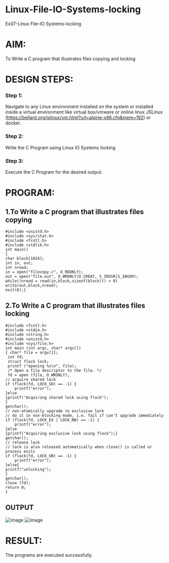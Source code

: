 # Linux-File-IO-Systems-locking
Ex07-Linux File-IO Systems-locking
# AIM:
To Write a C program that illustrates files copying and locking

# DESIGN STEPS:

### Step 1:

Navigate to any Linux environment installed on the system or installed inside a virtual environment like virtual box/vmware or online linux JSLinux (https://bellard.org/jslinux/vm.html?url=alpine-x86.cfg&mem=192) or docker.

### Step 2:

Write the C Program using Linux IO Systems locking

### Step 3:

Execute the C Program for the desired output. 

# PROGRAM:

## 1.To Write a C program that illustrates files copying 
    #include <unistd.h>
    #include <sys/stat.h>
    #include <fcntl.h>
    #include <stdlib.h>
    int main()
    {
    char block[1024];
    int in, out;
    int nread;
    in = open("filecopy.c", O_RDONLY);
    out = open("file.out", O_WRONLY|O_CREAT, S_IRUSR|S_IWUSR);
    while((nread = read(in,block,sizeof(block))) > 0)
    write(out,block,nread);
    exit(0);}






## 2.To Write a C program that illustrates files locking
    #include <fcntl.h>
    #include <stdio.h>
    #include <string.h>
    #include <unistd.h>
    #include <sys/file.h>
    int main (int argc, char* argv[])
    { char* file = argv[1];
     int fd;
     struct flock lock;
     printf ("opening %s\n", file);
     /* Open a file descriptor to the file. */
     fd = open (file, O_WRONLY);
    // acquire shared lock
    if (flock(fd, LOCK_SH) == -1) {
        printf("error");
    }else
    {printf("Acquiring shared lock using flock");
    }
    getchar();
    // non-atomically upgrade to exclusive lock
    // do it in non-blocking mode, i.e. fail if can't upgrade immediately
    if (flock(fd, LOCK_EX | LOCK_NB) == -1) {
        printf("error");
    }else
    {printf("Acquiring exclusive lock using flock");}
    getchar();
    // release lock
    // lock is also released automatically when close() is called or process exits
    if (flock(fd, LOCK_UN) == -1) {
        printf("error");
    }else{
    printf("unlocking");
    }
    getchar();
    close (fd);
    return 0;
    }



## OUTPUT

![image](https://github.com/user-attachments/assets/7273ce64-523e-4111-babd-800daa76c570)
![image](https://github.com/user-attachments/assets/9f16ef7b-a9a5-4cc8-9e7a-2074dc261c85)




# RESULT:
The programs are executed successfully.
